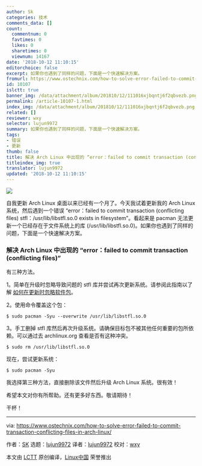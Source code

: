 ```yaml
---
author: Sk
categories: 技术
comments_data: []
count:
  commentnum: 0
  favtimes: 0
  likes: 0
  sharetimes: 0
  viewnum: 14167
date: '2018-10-12 11:10:15'
editorchoice: false
excerpt: 如果你也遇到了同样的问题，下面是一个快速解决方案。
fromurl: https://www.ostechnix.com/how-to-solve-error-failed-to-commit-transaction-conflicting-files-in-arch-linux/
id: 10107
islctt: true
banner_img: /data/attachment/album/201810/12/111016xjbqntj6f2qbvezb.png
permalink: /article-10107-1.html
index_img: /data/attachment/album/201810/12/111016xjbqntj6f2qbvezb.png.thumb.jpg
related: []
reviewer: wxy
selector: lujun9972
summary: 如果你也遇到了同样的问题，下面是一个快速解决方案。
tags:
- 错误
- 更新
thumb: false
title: 解决 Arch Linux 中出现的 “error：failed to commit transaction (conflicting file
titleindex_img: true
translator: lujun9972
updated: '2018-10-12 11:10:15'
---
```


![](/data/attachment/album/201810/12/111016xjbqntj6f2qbvezb.png)


自我更新 Arch Linux 桌面以来已经有一个月了。今天我试着更新我的 Arch Linux 系统，然后遇到一个错误 “error：failed to commit transaction (conflicting files) stfl：/usr/lib/libstfl.so.0 exists in filesystem”。看起来是 pacman 无法更新一个已经存在于文件系统上的库 (/usr/lib/libstfl.so.0)。如果你也遇到了同样的问题，下面是一个快速解决方案。


### 解决 Arch Linux 中出现的 “error：failed to commit transaction (conflicting files)”


有三种方法。


1。简单在升级时忽略导致问题的 stfl 库并尝试再次更新系统。请参阅此指南以了解 [如何在更新时忽略软件包](https://www.ostechnix.com/safely-ignore-package-upgraded-arch-linux/)。


2。使用命令覆盖这个包：



```
$ sudo pacman -Syu --overwrite /usr/lib/libstfl.so.0
```

3。手工删掉 stfl 库然后再次升级系统。请确保目标包不被其他任何重要的包所依赖。可以通过去 archlinux.org 查看是否有这种冲突。



```
$ sudo rm /usr/lib/libstfl.so.0
```

现在，尝试更新系统：



```
$ sudo pacman -Syu
```

我选择第三种方法，直接删除该文件然后升级 Arch Linux 系统。很有效！


希望本文对你有所帮助。还有更多好东西。敬请期待！


干杯！




---


via: <https://www.ostechnix.com/how-to-solve-error-failed-to-commit-transaction-conflicting-files-in-arch-linux/>


作者：[SK](https://www.ostechnix.com/author/sk/) 选题：[lujun9972](https://github.com/lujun9972) 译者：[lujun9972](https://github.com/lujun9972) 校对：[wxy](https://github.com/wxy)


本文由 [LCTT](https://github.com/LCTT/TranslateProject) 原创编译，[Linux中国](https://linux.cn/) 荣誉推出